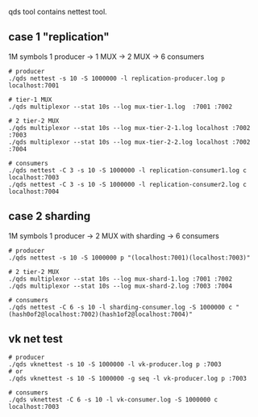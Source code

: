 qds tool contains nettest tool.



## case 1 "replication"
1M symbols
1 producer -> 1 MUX -> 2 MUX -> 6 consumers

```
# producer
./qds nettest -s 10 -S 1000000 -l replication-producer.log p localhost:7001

# tier-1 MUX
./qds multiplexor --stat 10s --log mux-tier-1.log  :7001 :7002

# 2 tier-2 MUX
./qds multiplexor --stat 10s --log mux-tier-2-1.log localhost :7002 :7003
./qds multiplexor --stat 10s --log mux-tier-2-2.log localhost :7002 :7004

# consumers
./qds nettest -C 3 -s 10 -S 1000000 -l replication-consumer1.log c localhost:7003
./qds nettest -C 3 -s 10 -S 1000000 -l replication-consumer2.log c localhost:7004
```

## case 2 sharding
1M symbols 
1 producer -> 2 MUX with sharding -> 6 consumers

```
# producer
./qds nettest -s 10 -S 1000000 p "(localhost:7001)(localhost:7003)"

# 2 tier-2 MUX
./qds multiplexor --stat 10s --log mux-shard-1.log :7001 :7002
./qds multiplexor --stat 10s --log mux-shard-2.log :7003 :7004

# consumers
./qds nettest -C 6 -s 10 -l sharding-consumer.log -S 1000000 c "(hash0of2@localhost:7002)(hash1of2@localhost:7004)"
```

## vk net test
```
# producer
./qds vknettest -s 10 -S 1000000 -l vk-producer.log p :7003
# or
./qds vknettest -s 10 -S 1000000 -g seq -l vk-producer.log p :7003

# consumers
./qds vknettest -C 6 -s 10 -l vk-consumer.log -S 1000000 c localhost:7003
```

